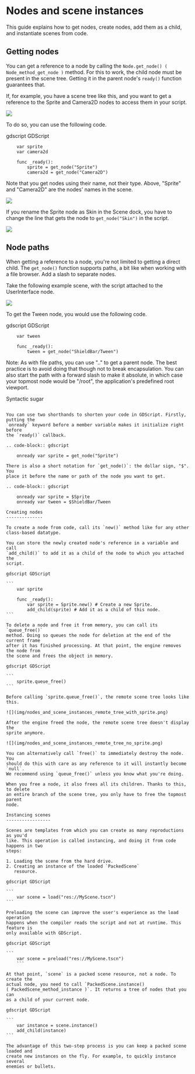 

Nodes and scene instances
=========================

This guide explains how to get nodes, create nodes, add them as a child, and
instantiate scenes from code.

Getting nodes
-------------

You can get a reference to a node by calling the `Node.get_node()
( Node_method_get_node )` method. For this to work, the child node must be
present in the scene tree. Getting it in the parent node's `ready()` function
guarantees that.

If, for example,  you have a scene tree like this, and you want to get a reference to the
Sprite and Camera2D nodes to access them in your script.

![](img/nodes_and_scene_instances_player_scene_example.png)

To do so, you can use the following code.

gdscript GDScript

```
    var sprite
    var camera2d

    func _ready():
        sprite = get_node("Sprite")
        camera2d = get_node("Camera2D")
```

Note that you get nodes using their name, not their type. Above, "Sprite" and
"Camera2D" are the nodes' names in the scene.

![](img/nodes_and_scene_instances_sprite_node.png)

If you rename the Sprite node as Skin in the Scene dock, you have to change the
line that gets the node to `get_node("Skin")` in the script.

![](img/nodes_and_scene_instances_sprite_node_renamed.png)

Node paths
----------

When getting a reference to a node, you're not limited to getting a direct child. The `get_node()` function
supports paths, a bit like when working with a file browser. Add a slash to
separate nodes.

Take the following example scene, with the script attached to the UserInterface
node.

![](img/nodes_and_scene_instances_ui_scene_example.png)

To get the Tween node, you would use the following code.

gdscript GDScript

```
    var tween

    func _ready():
        tween = get_node("ShieldBar/Tween")
```

Note:
 As with file paths, you can use ".." to get a parent node. The best
          practice is to avoid doing that though not to break encapsulation.
          You can also start the path with a forward
          slash to make it absolute, in which case your topmost node would be
          "/root", the application's predefined root viewport.

Syntactic sugar
~~~~~~~~~~~~~~~

You can use two shorthands to shorten your code in GDScript. Firstly, putting the
`onready` keyword before a member variable makes it initialize right before
the `ready()` callback.

.. code-block:: gdscript

    onready var sprite = get_node("Sprite")

There is also a short notation for `get_node()`: the dollar sign, "$". You
place it before the name or path of the node you want to get.

.. code-block:: gdscript

    onready var sprite = $Sprite
    onready var tween = $ShieldBar/Tween

Creating nodes
--------------

To create a node from code, call its `new()` method like for any other
class-based datatype.

You can store the newly created node's reference in a variable and call
`add_child()` to add it as a child of the node to which you attached the
script.

gdscript GDScript

```
    var sprite

    func _ready():
        var sprite = Sprite.new() # Create a new Sprite.
        add_child(sprite) # Add it as a child of this node.
```

To delete a node and free it from memory, you can call its `queue_free()`
method. Doing so queues the node for deletion at the end of the current frame
after it has finished processing. At that point, the engine removes the node from
the scene and frees the object in memory.

gdscript GDScript

```
    sprite.queue_free()
```

Before calling `sprite.queue_free()`, the remote scene tree looks like this.

![](img/nodes_and_scene_instances_remote_tree_with_sprite.png)

After the engine freed the node, the remote scene tree doesn't display the
sprite anymore.

![](img/nodes_and_scene_instances_remote_tree_no_sprite.png)

You can alternatively call `free()` to immediately destroy the node. You
should do this with care as any reference to it will instantly become `null`.
We recommend using `queue_free()` unless you know what you're doing.

When you free a node, it also frees all its children. Thanks to this, to delete
an entire branch of the scene tree, you only have to free the topmost parent
node.

Instancing scenes
-----------------

Scenes are templates from which you can create as many reproductions as you'd
like. This operation is called instancing, and doing it from code happens in two
steps:

1. Loading the scene from the hard drive.
2. Creating an instance of the loaded `PackedScene`
   resource.

gdscript GDScript

```
    var scene = load("res://MyScene.tscn")
```

Preloading the scene can improve the user's experience as the load operation
happens when the compiler reads the script and not at runtime. This feature is
only available with GDScript.

gdscript GDScript

```
    var scene = preload("res://MyScene.tscn")
    ```

At that point, `scene` is a packed scene resource, not a node. To create the
actual node, you need to call `PackedScene.instance()
( PackedScene_method_instance )`. It returns a tree of nodes that you can
as a child of your current node.

gdscript GDScript

```
    var instance = scene.instance()
    add_child(instance)
```

The advantage of this two-step process is you can keep a packed scene loaded and
create new instances on the fly. For example, to quickly instance several
enemies or bullets.
